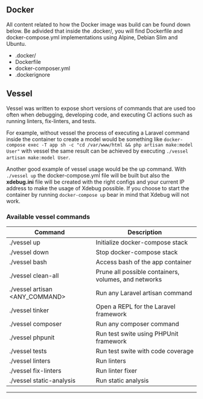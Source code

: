 ## Docker

All content related to how the Docker image was build can be found down below.
Be adivided that inside the .docker/, you will find Dockerfile and docker-compose.yml
implementations using Alpine, Debian Slim and Ubuntu.

- .docker/
- Dockerfile
- docker-composer.yml
- .dockerignore



## Vessel
Vessel was written to expose short versions of commands that are used too often
when debugging, developing code, and executing CI actions such as running
linters, fix-linters, and tests.

For example, without vessel the process of executing a Laravel command inside
the container to create a model would be  something like
`docker-compose exec -T app sh -c "cd /var/www/html && php artisan make:model User"`
with vessel the same result can be achieved by executing `./vessel artisan make:model User`.

Another good example of vessel usage would be the up command. With `./vessel up`
the docker-compose.yml file will be built but also the **xdebug.ini** file will
be created with the right configs and your current IP address to make the usage
of Xdebug possible. If you choose to start the container by running
`docker-compose up` bear in mind that Xdebug will not work.

### Available vessel commands

| Command                        | Description                                          |
| ------------------------------ |------------------------------------------------------|
| ./vessel up                    | Initialize docker-compose stack                      |
| ./vessel down                  | Stop docker-compose stack                            |
| ./vessel bash                  | Access bash of the app container                     |
| ./vessel clean-all             | Prune all possible containers, volumes, and networks |
| ./vessel artisan <ANY_COMMAND> | Run any Laravel artisan command                      |
| ./vessel tinker                | Open a REPL for the Laravel framework                |
| ./vessel composer              | Run any composer command                             |
| ./vessel phpunit               | Run test swite using PHPUnit framework               |
| ./vessel tests                 | Run test swite with code coverage                    |
| ./vessel linters               | Run linters                                          |
| ./vessel fix-linters           | Run linter fixer                                     |
| ./vessel static-analysis       | Run static analysis                                  |

___
